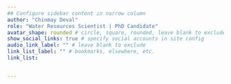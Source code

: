 ```yaml
---
## Configure sidebar content in narrow column
author: "Chinmay Deval"
role: "Water Resources Scientist | PhD Candidate"
avatar_shape: rounded # circle, square, rounded, leave blank to exclude
show_social_links: true # specify social accounts in site config
audio_link_label: "" # leave blank to exclude
link_list_label: "" # bookmarks, elsewhere, etc.
link_list:


---
```

